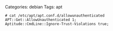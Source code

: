 Categories: debian
Tags: apt

    # cat /etc/apt/apt.conf.d/allowunauthenticated
    APT::Get::AllowUnauthenticated 1;
    Aptitude::CmdLine::Ignore-Trust-Violations true;

